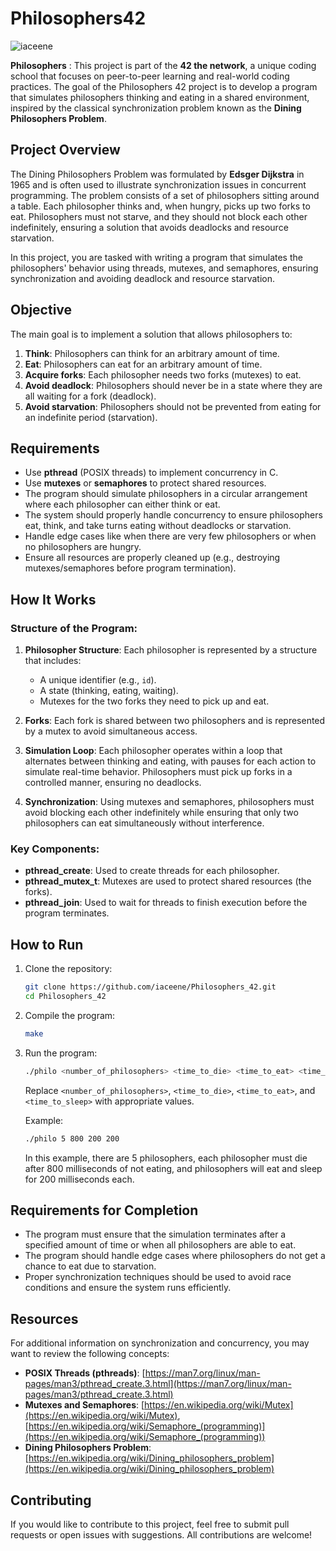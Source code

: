 # Philosophers42



![iaceene](https://cs61.seas.harvard.edu/site/img/deadlock-01.png)

**Philosophers** : This project is part of the **42 the network**, a unique coding school that focuses on peer-to-peer learning and real-world coding practices. The goal of the Philosophers 42 project is to develop a program that simulates philosophers thinking and eating in a shared environment, inspired by the classical synchronization problem known as the **Dining Philosophers Problem**.

## Project Overview

The Dining Philosophers Problem was formulated by **Edsger Dijkstra** in 1965 and is often used to illustrate synchronization issues in concurrent programming. The problem consists of a set of philosophers sitting around a table. Each philosopher thinks and, when hungry, picks up two forks to eat. Philosophers must not starve, and they should not block each other indefinitely, ensuring a solution that avoids deadlocks and resource starvation.

In this project, you are tasked with writing a program that simulates the philosophers' behavior using threads, mutexes, and semaphores, ensuring synchronization and avoiding deadlock and resource starvation.

## Objective

The main goal is to implement a solution that allows philosophers to:

1. **Think**: Philosophers can think for an arbitrary amount of time.
2. **Eat**: Philosophers can eat for an arbitrary amount of time.
3. **Acquire forks**: Each philosopher needs two forks (mutexes) to eat.
4. **Avoid deadlock**: Philosophers should never be in a state where they are all waiting for a fork (deadlock).
5. **Avoid starvation**: Philosophers should not be prevented from eating for an indefinite period (starvation).

## Requirements

- Use **pthread** (POSIX threads) to implement concurrency in C.
- Use **mutexes** or **semaphores** to protect shared resources.
- The program should simulate philosophers in a circular arrangement where each philosopher can either think or eat.
- The system should properly handle concurrency to ensure philosophers eat, think, and take turns eating without deadlocks or starvation.
- Handle edge cases like when there are very few philosophers or when no philosophers are hungry.
- Ensure all resources are properly cleaned up (e.g., destroying mutexes/semaphores before program termination).

## How It Works

### Structure of the Program:

1. **Philosopher Structure**: Each philosopher is represented by a structure that includes:
   - A unique identifier (e.g., `id`).
   - A state (thinking, eating, waiting).
   - Mutexes for the two forks they need to pick up and eat.
   
2. **Forks**: Each fork is shared between two philosophers and is represented by a mutex to avoid simultaneous access.

3. **Simulation Loop**: Each philosopher operates within a loop that alternates between thinking and eating, with pauses for each action to simulate real-time behavior. Philosophers must pick up forks in a controlled manner, ensuring no deadlocks.

4. **Synchronization**: Using mutexes and semaphores, philosophers must avoid blocking each other indefinitely while ensuring that only two philosophers can eat simultaneously without interference.

### Key Components:

- **pthread_create**: Used to create threads for each philosopher.
- **pthread_mutex_t**: Mutexes are used to protect shared resources (the forks).
- **pthread_join**: Used to wait for threads to finish execution before the program terminates.

## How to Run

1. Clone the repository:

    ```bash
    git clone https://github.com/iaceene/Philosophers_42.git
    cd Philosophers_42
    ```

2. Compile the program:

    ```bash
    make
    ```

3. Run the program:

    ```bash
    ./philo <number_of_philosophers> <time_to_die> <time_to_eat> <time_to_sleep>
    ```

    Replace `<number_of_philosophers>`, `<time_to_die>`, `<time_to_eat>`, and `<time_to_sleep>` with appropriate values.

    Example:

    ```bash
    ./philo 5 800 200 200
    ```

    In this example, there are 5 philosophers, each philosopher must die after 800 milliseconds of not eating, and philosophers will eat and sleep for 200 milliseconds each.

## Requirements for Completion

- The program must ensure that the simulation terminates after a specified amount of time or when all philosophers are able to eat.
- The program should handle edge cases where philosophers do not get a chance to eat due to starvation.
- Proper synchronization techniques should be used to avoid race conditions and ensure the system runs efficiently.

## Resources

For additional information on synchronization and concurrency, you may want to review the following concepts:

- **POSIX Threads (pthreads)**: [https://man7.org/linux/man-pages/man3/pthread_create.3.html](https://man7.org/linux/man-pages/man3/pthread_create.3.html)
- **Mutexes and Semaphores**: [https://en.wikipedia.org/wiki/Mutex](https://en.wikipedia.org/wiki/Mutex), [https://en.wikipedia.org/wiki/Semaphore_(programming)](https://en.wikipedia.org/wiki/Semaphore_(programming))
- **Dining Philosophers Problem**: [https://en.wikipedia.org/wiki/Dining_philosophers_problem](https://en.wikipedia.org/wiki/Dining_philosophers_problem)

## Contributing

If you would like to contribute to this project, feel free to submit pull requests or open issues with suggestions. All contributions are welcome!
